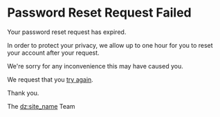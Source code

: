 Password Reset Request Failed
=============================
  
Your password reset request has expired.  

In order to protect your privacy, we allow up to one hour
for you to reset your account after your request.  

We're sorry for any inconvenience this may have caused you.  

We request that you [try again](/forgot).  

Thank you.  

The <dz:site_name> Team

